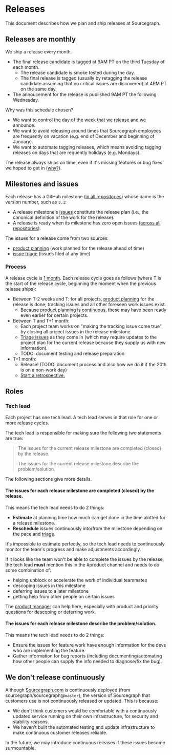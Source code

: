 # Releases

This document describes how we plan and ship releases at Sourcegraph.

## Releases are monthly

We ship a release every month.
- The final release candidate is tagged at 9AM PT on the third Tuesday of each month.
  - The release candidate is smoke tested during the day.
  - The final release is tagged (usually by retagging the release candidate assuming that no critical issues are discovered) at 4PM PT on the same day.
- The annoucement for the release is published 9AM PT the following Wednesday.

Why was this schedule chosen?
- We want to control the day of the week that we release and we announce.
- We want to avoid releasing around times that Sourcegraph employees are frequently on vacation (e.g. end of December and beginning of January).
- We want to automate tagging releases, which means avoiding tagging releases on days that are requently holidays (e.g. Mondays).

The release always ships on time, even if it's missing features or bug fixes we hoped to get in ([why?](https://about.gitlab.com/2015/12/07/why-we-shift-objectives-and-not-release-dates-at-gitlab/)).

## Milestones and issues

Each release has a GitHub milestone ([in all repositories](issues.md#multiple-repositories)) whose name is the version number, such as `3.1`:

- A release milestone's [issues](issues.md) constitute the release plan (i.e., the canonical definition of the work for the release).
- A release is ready when its milestone has zero open issues ([across all repositories](issues.md#multiple-repositories)).

The issues for a release come from two sources:

- [product planning](product/index.md#planning) (work planned for the release ahead of time)
- [issue triage](issues.md#triage) (issues filed at any time)

### Process

A release cycle is [1 month](#releases-are-monthly). Each release cycle goes as follows (where T is the start of the release cycle, beginning the moment when the previous release ships):

- Between T-2 weeks and T: for all projects, [product planning](product/index.md#planning) for the release is done; tracking issues and all other foreseen work issues exist.
  - Because [product planning is continuous](product/index.md#product-planning-is-continuous), these may have been ready even earlier for certain projects.
- Between T and T+1 month:
  - Each project team works on "making the tracking issue come true" by closing all project issues in the release milestone.
  - [Triage issues](issues.md#triage) as they come in (which may require updates to the project plan for the current release because they supply us with new information).
  - TODO: document testing and release preparation
- T+1 month:
  - Release! (TODO: document process and also how we do it if the 20th is on a non-work day)
  - [Start a retrospective.](retrospectives/index.md#how-to-lead-a-retrospective)

## Roles

### Tech lead

Each project has one tech lead. A tech lead serves in that role for one or more release cycles.

The tech lead is responsible for making sure the following two statements are true:

> The issues for the current release milestone are completed (closed) by the release.
>
> The issues for the current release milestone describe the problem/solution.

The following sections give more details.

#### The issues for each release milestone are completed (closed) by the release.

This means the tech lead needs to do 2 things:

- **Estimate** at planning time how much can get done in the time alotted for a release milestone.
- **Reschedule** issues continuously into/from the milestone depending on the pace and [triage](issues.md#triage).

It's impossible to estimate perfectly, so the tech lead needs to continuously monitor the team's progress and make adjustments accordingly.

If it looks like the team won't be able to complete the issues by the release, the tech lead **must** mention this in the #product channel and needs to do some combination of:

- helping unblock or accelerate the work of individual teammates
- descoping issues in this milestone
- deferring issues to a later milestone
- getting help from other people on certain issues

The [product manager](product/index.md#product-manager) can help here, especially with product and priority questions for descoping or deferring work.

#### The issues for each release milestone describe the problem/solution.

This means the tech lead needs to do 2 things:

- Ensure the issues for feature work have enough information for the devs who are implementing the feature.
- Gather information for bug reports (including documenting/automating how other people can supply the info needed to diagnose/fix the bug).

## We don't release continuously

Although [Sourcegraph.com](https://sourcegraph.com) is continuously deployed (from sourcegraph/sourcegraph@`master`), the version of Sourcegraph that customers use is not continuously released or updated. This is because:

- We don't think customers would be comfortable with a continuously updated service running on their own infrastructure, for security and stability reasons.
- We haven't built the automated testing and update infrastructure to make continuous customer releases reliable.

In the future, we may introduce continuous releases if these issues become surmountable.
